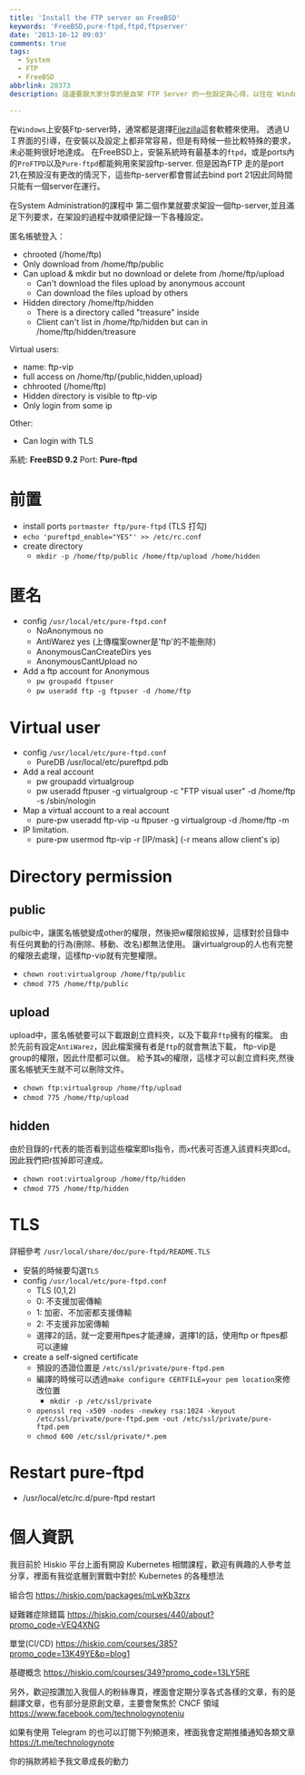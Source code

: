 ```yaml
---
title: 'Install the FTP server on FreeBSD'
keywords: 'FreeBSD,pure-ftpd,ftpd,ftpserver'
date: '2013-10-12 09:03'
comments: true
tags:
  - System
  - FTP
  - FreeBSD
abbrlink: 28373
description: 這邊要跟大家分享的是自架 FTP Server 的一些設定與心得，以往在 Windows 時可以很快速的使用 FilwZilla 來架設 FTP Server, 然而在 FreeBSD 的系統中，我們有哪些相關的選擇可以使用? 本篇文章會採用 Pure-Ftpd 作為一個 FTP Server 並且記錄 FTP 常見的相關用法要如何透過 Pure-Ftpd 來設定

---
```


在`Windows`上安裝Ftp-server時，通常都是選擇[Filezilla](https://filezilla-project.org/)這套軟體來使用。
透過ＵＩ界面的引導，在安裝以及設定上都非常容易，但是有時候一些比較特殊的要求，未必能夠很好地達成。
在FreeBSD上，安裝系統時有最基本的`ftpd`，或是ports內的`ProFTPD`以及`Pure-ftpd`都能夠用來架設ftp-server.
但是因為FTP 走的是port 21,在預設沒有更改的情況下，這些ftp-server都會嘗試去bind port 21因此同時間只能有一個server在運行。

在System Administration的課程中
第二個作業就要求架設一個ftp-server,並且滿足下列要求，在架設的過程中就順便記錄一下各種設定。
<!--more-->

匿名帳號登入：

- chrooted (/home/ftp)
- Only download from /home/ftp/public
- Can upload & mkdir but no download or delete from /home/ftp/upload
	- Can't download the files upload by anonymous account
  - Can download the files upload by others
- Hidden directory /home/ftp/hidden
	- There is a directory called "treasure" inside
  - Client can't list in /home/ftp/hidden but can in /home/ftp/hidden/treasure

Virtual users:

- name: ftp-vip
- full access on /home/ftp/{public,hidden,upload}
- chhrooted (/home/ftp)
- Hidden directory is visible to ftp-vip
- Only login from some ip

Other:

- Can login with TLS

系統:   **FreeBSD 9.2**
Port:  **Pure-ftpd**

# 前置

- install ports `portmaster ftp/pure-ftpd` (TLS 打勾)
- `echo 'pureftpd_enable="YES"' >> /etc/rc.conf`
- create directory
	- `mkdir -p /home/ftp/public /home/ftp/upload /home/hidden`

# 匿名
- config   `/usr/local/etc/pure-ftpd.conf`
	- NoAnonymous                 no
	- AntiWarez                  yes  (上傳檔案owner是'ftp'的不能刪除)
	- AnonymousCanCreateDirs		 yes
  - AnonymousCantUpload         no
- Add a ftp account for Anonymous
	- `pw groupadd ftpuser`
	- `pw useradd ftp -g ftpuser -d /home/ftp`

# Virtual user
- config `/usr/local/etc/pure-ftpd.conf`
	- PureDB     /usr/local/etc/pureftpd.pdb
- Add a real account
	- pw groupadd virtualgroup
	- pw useradd ftpuser -g virtualgroup -c "FTP visual user" -d /home/ftp -s /sbin/nologin
- Map a virtual account to a real account
	- pure-pw useradd ftp-vip -u ftpuser -g virtualgroup -d /home/ftp -m
- IP limitation.
	- pure-pw usermod ftp-vip -r [IP/mask]   (-r means  allow client's ip)

# Directory permission
## public
pulbic中，讓匿名帳號變成other的權限，然後把w權限給拔掉，這樣對於目錄中有任何異動的行為(刪除、移動、改名)都無法使用。
讓virtualgroup的人也有完整的權限去處理，這樣ftp-vip就有完整權限。

- `chown root:virtualgroup /home/ftp/public`
- `chmod 775 /home/ftp/public`

## upload
upload中，匿名帳號要可以下載跟創立資料夾，以及下載非`ftp`擁有的檔案。
由於先前有設定`AntiWarez`，因此檔案擁有者是`ftp`的就會無法下載，
ftp-vip是group的權限，因此什麼都可以做。
給予其`w`的權限，這樣才可以創立資料夾,然後匿名帳號天生就不可以刪除文件。
- `chown ftp:virtualgroup /home/ftp/upload`
- `chmod 775 /home/ftp/upload`


## hidden
由於目錄的`r`代表的能否看到這些檔案即ls指令，而`x`代表可否進入該資料夾即cd。
因此我們把r拔掉即可達成。

- `chown root:virtualgroup /home/ftp/hidden`
- `chmod 775 /home/ftp/hidden`


# TLS
詳細參考 `/usr/local/share/doc/pure-ftpd/README.TLS`
- 安裝的時候要勾選`TLS`
- config `/usr/local/etc/pure-ftpd.conf`
	- TLS  (0,1,2)
  - 0: 不支援加密傳輸
  - 1: 加密、不加密都支援傳輸
  - 2: 不支援非加密傳輸
  - 選擇2的話，就一定要用ftpes才能連線，選擇1的話，使用ftp or ftpes都可以連線
- create a self-signed certificate
	- 預設的憑證位置是 `/etc/ssl/private/pure-ftpd.pem`
  - 編譯的時候可以透過`make configure CERTFILE=your pem location`來修改位置
	- `mkdir -p /etc/ssl/private`
  - `openssl req -x509 -nodes -newkey rsa:1024 -keyout /etc/ssl/private/pure-ftpd.pem -out /etc/ssl/private/pure-ftpd.pem`
  - `chmod 600 /etc/ssl/private/*.pem`

# Restart pure-ftpd
- /usr/local/etc/rc.d/pure-ftpd restart

# 個人資訊
我目前於 Hiskio 平台上面有開設 Kubernetes 相關課程，歡迎有興趣的人參考並分享，裡面有我從底層到實戰中對於 Kubernetes 的各種想法

組合包
https://hiskio.com/packages/mLwKb3zrx

疑難雜症除錯篇
https://hiskio.com/courses/440/about?promo_code=VEQ4XNG

單堂(CI/CD)
https://hiskio.com/courses/385?promo_code=13K49YE&p=blog1

基礎概念
https://hiskio.com/courses/349?promo_code=13LY5RE

另外，歡迎按讚加入我個人的粉絲專頁，裡面會定期分享各式各樣的文章，有的是翻譯文章，也有部分是原創文章，主要會聚焦於 CNCF 領域
https://www.facebook.com/technologynoteniu

如果有使用 Telegram 的也可以訂閱下列頻道來，裡面我會定期推播通知各類文章
https://t.me/technologynote

你的捐款將給予我文章成長的動力
<script type="text/javascript" src="https://cdnjs.buymeacoffee.com/1.0.0/button.prod.min.js" data-name="bmc-button" data-slug="hwchiu" data-color="#000000" data-emoji=""  data-font="Cookie" data-text="Buy me a coffee" data-outline-color="#fff" data-font-color="#fff" data-coffee-color="#fd0" ></script>